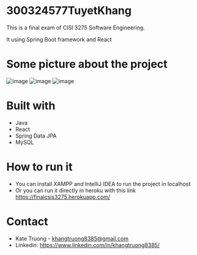 # 300324577TuyetKhang
This is a final exam of CISI 3275 Software Engineering. 

It using Spring Boot framework and React

# Some picture about the project
![image](https://user-images.githubusercontent.com/62549740/186309173-d36375d6-baf1-4c3e-a82c-f8ec2765eb72.png)
![image](https://user-images.githubusercontent.com/62549740/186309251-dac13f4a-85be-41fb-adcb-4836920d0b43.png)
![image](https://user-images.githubusercontent.com/62549740/186309288-0bed9eed-3299-4d7b-ae46-ef87b95f4811.png)


# Built with
- Java
- React
- Spring Data JPA
- MySQL

# How to run it
- You can install XAMPP and IntelliJ IDEA to run the project in localhost
- Or you can run it directly in heroku with this link https://finalcsis3275.herokuapp.com/ 

# Contact
- Kate Truong - khangtruong8385@gmail.com
- Linkedin: https://www.linkedin.com/in/khangtruong8385/
